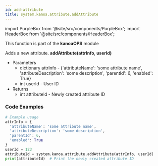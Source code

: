 ```yaml
---
id: add-attribute
title: system.kanoa.attribute.addAttribute
---
```


import PurpleBox from '@site/src/components/PurpleBox';
import HeaderBox from '@site/src/components/HeaderBox';

<PurpleBox>This function is part of the <b>kanoaOPS</b> module</PurpleBox>

<HeaderBox header="Description">
  Adds a new attribute.
</HeaderBox>

<HeaderBox header="Syntax">
  <b>addAttribute(attrInfo, userId)</b>
  <ul>
    <li>Parameters
      <ul>
        <li>dictionary attrInfo - &#123;'attributeName': 'some attribute name', 'attributeDescription': 'some description', 'parentId': 6, 'enabled': True}</li>
        <li>int userId - User ID</li>
      </ul>
    </li>
    <li>Returns
      <ul>
        <li>int attributeId - Newly created attribute ID</li>
      </ul>
    </li>
  </ul>
</HeaderBox>

### Code Examples

```python
# Example usage
attrInfo = {
  'attributeName': 'some attribute name',
  'attributeDescription': 'some description',
  'parentId': 6,
  'enabled': True
}
userId = 123
attributeId = system.kanoa.attribute.addAttribute(attrInfo, userId)
print(attributeId)  # Print the newly created attribute ID


